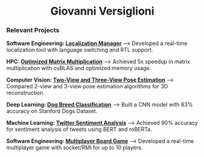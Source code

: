 <!-- INTRODUCTION -->
<h1 align="center">Giovanni Versiglioni</h1>

### Relevant Projects

**Software Engineering: [Localization Manager](https://github.com/versi379/Localization-Manager-QA)** --> Developed a real-time localization tool with language switching and RTL support.

**HPC: [Optimized Matrix Multiplication](https://github.com/versi379/Optimized-Matrix-Multiplication)** --> Achieved 5x speedup in matrix multiplication with cuBLAS and optimized memory usage.

**Computer Vision: [Two-View and Three-View Pose Estimation](https://github.com/versi379/Two-View-Three-View-Pose-Estimation)** --> Compared 2-view and 3-view pose estimation algorithms for 3D reconstruction.

**Deep Learning: [Dog Breed Classification](https://github.com/versi379/Dog-Breed-Classification)** --> Built a CNN model with 83% accuracy on Stanford Dogs Dataset.

**Machine Learning: [Twitter Sentiment Analysis](https://github.com/versi379/Twitter-Sentiment-Analysis)** --> Achieved 90% accuracy for sentiment analysis of tweets using BERT and roBERTa.

**Software Engineering: [Multiplayer Board Game](https://github.com/versi379/ing-sw-2024-versiglioni-pellicari-tagliabue-ravasi)** --> Developed a real-time multiplayer game with socket/RMI for up to 10 players.
